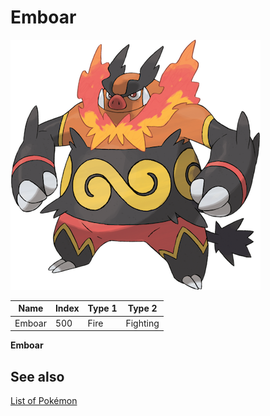 # Emboar


![Emboar](images/500.png)

| **Name** | **Index** | **Type 1** | **Type 2** |
|----|----|----|----|
| Emboar | 500 | Fire | Fighting  |

**Emboar** 

## See also

[List of Pokémon](../pokemon.md)
